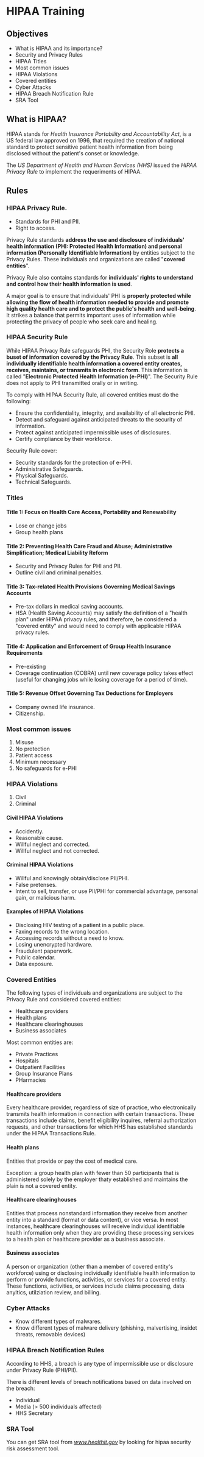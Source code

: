 # HIPAA Training

## Objectives

* What is HIPAA and its importance?
* Security and Privacy Rules
* HIPAA Titles
* Most common issues
* HIPAA Violations
* Covered entities
* Cyber Attacks
* HIPAA Breach Notification Rule
* SRA Tool

## What is HIPAA?

HIPAA stands for _Health Insurance Portability and Accountability Act_, is a US federal law approved on 1996, that required the creation of national standard to protect sensitive patient health information from being disclosed without the patient's conset or knowledge.

The _US Department of Health and Human Services (HHS)_ issued the _HIPAA Privacy Rule_ to implement the requeriments of HIPAA.

## Rules

### HIPAA Privacy Rule.

* Standards for PHI and PII.
* Right to access. 

Privacy Rule standards __address the use and disclosure of individuals' health information (PHI: Protected Health Information) and personal information (Personally Identifiable Information)__ by entities subject to the Privacy Rules. These individuals and organizations are called "__covered entities__".

Privacy Rule also contains standards for __individuals' rights to understand and control how their health information is used__.

A major goal is to ensure that individuals' PHI is __properly protected while allowing the flow of health information needed to provide and promote high quality health care and to protect the public's health and well-being__. It strikes a balance that permits important uses of information while protecting the privacy of people who seek care and healing.

### HIPAA Security Rule

While HIPAA Privacy Rule safeguards PHI, the Security Role __protects a buset of information covered by the Privacy Rule__. This subset is __all individually identifiable health information a covered entity creates, receives, maintains, or transmits in electronic form__. This information is called "__Electronic Protected Health Information (e-PHI)__". The Security Rule does not apply to PHI transmitted orally or in writing.

To comply with HIPAA Security Rule, all covered entities must do the following:

* Ensure the confidentiality, integrity, and availability of all electronic PHI.
* Detect and safeguard against anticipated threats to the security of information.
* Protect against anticipated impermissible uses of disclosures.
* Certify compliance by their workforce.

Security Rule cover:

* Security standards for the protection of e-PHI.
* Administrative Safeguards.
* Physical Safeguards.
* Technical Safeguards.

### Titles

#### Title 1: Focus on Health Care Access, Portability and Renewability

* Lose or change jobs
* Group health plans

#### Title 2: Preventing Health Care Fraud and Abuse; Administrative Simplification; Medical Liability Reform

* Security and Privacy Rules for PHI and PII.
* Outline civil and criminal penalties.

#### Title 3: Tax-related Health Provisions Governing Medical Savings Accounts

* Pre-tax dollars in medical saving accounts.
* HSA (Health Saving Accounts) may satisfy the definition of a "health plan" under HIPAA privacy rules, and therefore, be considered a "covered entity" and would need to comply with applicable HIPAA privacy rules.

#### Title 4: Application and Enforcement of Group Health Insurance Requirements

* Pre-existing
* Coverage continuation (COBRA) until new coverage policy takes effect (useful for changing jobs while losing coverage for a period of time).

#### Title 5: Revenue Offset Governing Tax Deductions for Employers

* Company owned life insurance.
* Citizenship.

### Most common issues

1. Misuse
2. No protection
3. Patient access
4. Minimum necessary
5. No safeguards for e-PHI

### HIPAA Violations

1. Civil
2. Criminal

#### Civil HIPAA Violations

* Accidently.
* Reasonable cause.
* Willful neglect and corrected.
* Willful neglect and not corrected.

#### Criminal HIPAA Violations

* Willful and knowingly obtain/disclose PII/PHI.
* False pretenses.
* Intent to sell, transfer, or use PII/PHI for commercial advantage, personal gain, or malicious harm.

#### Examples of HIPAA Violations

* Disclosing HIV testing of a patient in a public place.
* Faxing records to the wrong location.
* Accessing records without a need to know.
* Losing unencrypted hardware.
* Fraudulent paperwork.
* Public calendar.
* Data exposure.

### Covered Entities

The following types of individuals and organizations are subject to the Privacy Rule and considered covered entities:

* Healthcare providers
* Health plans
* Healthcare clearinghouses
* Business associates

Most common entities are:

* Private Practices
* Hospitals
* Outpatient Facilities
* Group Insurance Plans
* PHarmacies

#### Healthcare providers

Every healthcare provider, regardless of size of practice, who electronically transmits health information in connection with certain transactions. These transactions include claims, benefit eligibility inquires, referral authorization requests, and other transactions for which HHS has established standards under the HIPAA Transactions Rule.

#### Health plans

Entities that provide or pay the cost of medical care.

Exception: a group health plan with fewer than 50 participants that is administered solely by the employer thaty established and maintains the plain is not a covered entity.

#### Healthcare clearinghouses

Entities that process nonstandard information they receive from another entity into a standard (format or data content), or vice versa. In most instances, healthcare clearinghouses will receive individual identifiable health information only when they are providing these processing services to a health plan or healthcare provider as a business associate.

#### Business associates

A person or organization (other than a member of covered entity's workforce) using or disclosing individually identifiable health information to perform or provide functions, activities, or services for a covered entity. These functions, activities, or services include claims processing, data anyltics, utilziation review, and billing.

### Cyber Attacks

* Know different types of malwares.
* Know different types of malware delivery (phishing, malvertising, insidet threats, removable devices)

### HIPAA Breach Notification Rules

According to HHS, a breach is any type of impermissible use or disclosure under Privacy Rule (PHI/PII).

There is different levels of breach notifications based on data involved on the breach:

* Individual
* Media (> 500 individuals affected)
* HHS Secretary
 
### SRA Tool

You can get SRA tool from _www.healthit.gov_ by looking for hipaa security risk assessment tool.